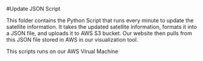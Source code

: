 #Update JSON Script

This folder contains the Python Script that runs every minute to update the satellite information. It takes the updated satellite information, formats it into a JSON file, and uploads it to AWS S3 bucket. Our website then pulls from this JSON file stored in AWS in our visualization tool.

This scripts runs on our AWS Virual Machine
